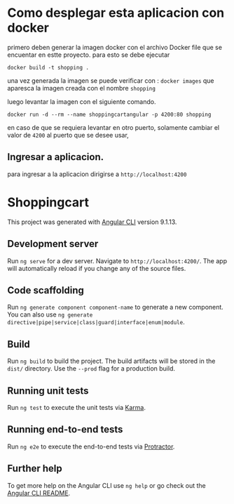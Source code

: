 # Como desplegar esta aplicacion con docker

primero deben generar la imagen docker con el archivo Docker file que se encuentar en estte proyecto.
para esto se debe ejecutar

`docker build -t shopping . `

una vez generada la imagen se puede verificar con : `docker images` que aparesca la imagen creada con el nombre `shopping`

luego levantar la imagen con el siguiente comando.

`docker run -d --rm --name shoppingcartangular -p 4200:80 shopping`

en caso de que se requiera levantar en otro puerto, solamente cambiar el valor de `4200` al puerto que se desee usar,

## Ingresar a aplicacion.

para ingresar a la aplicacion dirigirse a `http://localhost:4200`

# Shoppingcart

This project was generated with [Angular CLI](https://github.com/angular/angular-cli) version 9.1.13.

## Development server

Run `ng serve` for a dev server. Navigate to `http://localhost:4200/`. The app will automatically reload if you change any of the source files.

## Code scaffolding

Run `ng generate component component-name` to generate a new component. You can also use `ng generate directive|pipe|service|class|guard|interface|enum|module`.

## Build

Run `ng build` to build the project. The build artifacts will be stored in the `dist/` directory. Use the `--prod` flag for a production build.

## Running unit tests

Run `ng test` to execute the unit tests via [Karma](https://karma-runner.github.io).

## Running end-to-end tests

Run `ng e2e` to execute the end-to-end tests via [Protractor](http://www.protractortest.org/).

## Further help

To get more help on the Angular CLI use `ng help` or go check out the [Angular CLI README](https://github.com/angular/angular-cli/blob/master/README.md).
